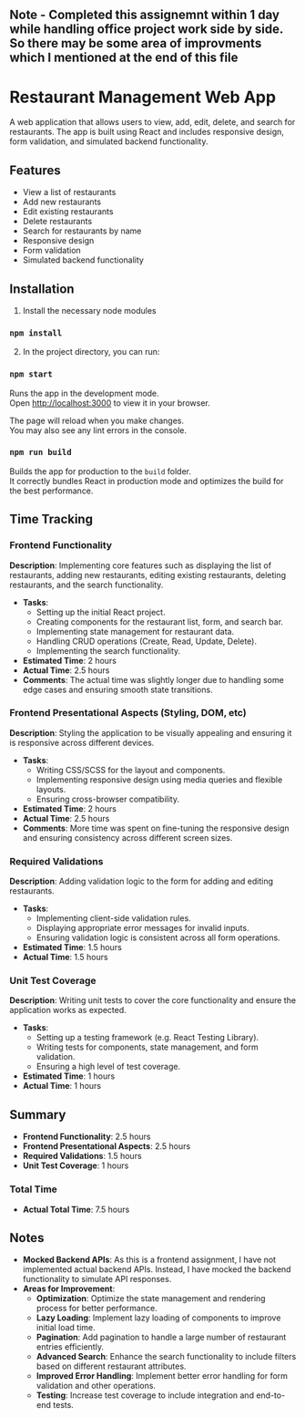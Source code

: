 ## Note - Completed this assignemnt within 1 day while handling office project work side by side. So there may be some area of improvments which I mentioned at the end of this file

# Restaurant Management Web App

A web application that allows users to view, add, edit, delete, and search for restaurants. The app is built using React and includes responsive design, form validation, and simulated backend functionality.

## Features

- View a list of restaurants
- Add new restaurants
- Edit existing restaurants
- Delete restaurants
- Search for restaurants by name
- Responsive design
- Form validation
- Simulated backend functionality


## Installation

1) Install the necessary node modules

### `npm install`

2) In the project directory, you can run:

### `npm start`

Runs the app in the development mode.\
Open [http://localhost:3000](http://localhost:3000) to view it in your browser.

The page will reload when you make changes.\
You may also see any lint errors in the console.

### `npm run build`

Builds the app for production to the `build` folder.\
It correctly bundles React in production mode and optimizes the build for the best performance.

## Time Tracking

### Frontend Functionality

**Description**: Implementing core features such as displaying the list of restaurants, adding new restaurants, editing existing restaurants, deleting restaurants, and the search functionality.

- **Tasks**:
  - Setting up the initial React project.
  - Creating components for the restaurant list, form, and search bar.
  - Implementing state management for restaurant data.
  - Handling CRUD operations (Create, Read, Update, Delete).
  - Implementing the search functionality.
- **Estimated Time**: 2 hours
- **Actual Time**: 2.5 hours
- **Comments**: The actual time was slightly longer due to handling some edge cases and ensuring smooth state transitions.

### Frontend Presentational Aspects (Styling, DOM, etc)

**Description**: Styling the application to be visually appealing and ensuring it is responsive across different devices.

- **Tasks**:
  - Writing CSS/SCSS for the layout and components.
  - Implementing responsive design using media queries and flexible layouts.
  - Ensuring cross-browser compatibility.
- **Estimated Time**: 2 hours
- **Actual Time**: 2.5 hours
- **Comments**: More time was spent on fine-tuning the responsive design and ensuring consistency across different screen sizes.

### Required Validations

**Description**: Adding validation logic to the form for adding and editing restaurants.

- **Tasks**:
  - Implementing client-side validation rules.
  - Displaying appropriate error messages for invalid inputs.
  - Ensuring validation logic is consistent across all form operations.
- **Estimated Time**: 1.5 hours
- **Actual Time**: 1.5 hours

### Unit Test Coverage

**Description**: Writing unit tests to cover the core functionality and ensure the application works as expected.

- **Tasks**:
  - Setting up a testing framework (e.g. React Testing Library).
  - Writing tests for components, state management, and form validation.
  - Ensuring a high level of test coverage.
- **Estimated Time**: 1 hours
- **Actual Time**: 1 hours

## Summary

- **Frontend Functionality**: 2.5 hours
- **Frontend Presentational Aspects**: 2.5 hours
- **Required Validations**: 1.5 hours
- **Unit Test Coverage**: 1 hours

### Total Time

- **Actual Total Time**: 7.5 hours

## Notes

- **Mocked Backend APIs**: As this is a frontend assignment, I have not implemented actual backend APIs. Instead, I have mocked the backend functionality to simulate API responses.
- **Areas for Improvement**:
  - **Optimization**: Optimize the state management and rendering process for better performance.
  - **Lazy Loading**: Implement lazy loading of components to improve initial load time.
  - **Pagination**: Add pagination to handle a large number of restaurant entries efficiently.
  - **Advanced Search**: Enhance the search functionality to include filters based on different restaurant attributes.
  - **Improved Error Handling**: Implement better error handling for form validation and other operations.
  - **Testing**: Increase test coverage to include integration and end-to-end tests.

